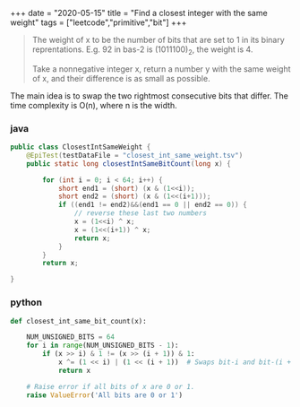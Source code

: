 +++ 
date = "2020-05-15"
title = "Find a closest integer with the same weight"
tags = ["leetcode","primitive","bit"]
+++

> The weight of x to be the number of bits that are set to 1 in its binary reprentations. E.g. 92 in bas-2 is $(1011100)_2$, the weight is 4. 
> 
> Take a nonnegative integer x, return a number y with the same weight of x, and their difference is as small as possible.

The main idea is to swap the two rightmost consecutive bits that differ. The time complexity is O(n), where n is the width.
### java
```java
public class ClosestIntSameWeight {
    @EpiTest(testDataFile = "closest_int_same_weight.tsv")
    public static long closestIntSameBitCount(long x) {

        for (int i = 0; i < 64; i++) {
            short end1 = (short) (x & (1<<i));
            short end2 = (short) (x & (1<<(i+1)));
            if ((end1 != end2)&&(end1 == 0 || end2 == 0)) {
                // reverse these last two numbers
                x = (1<<i) ^ x;
                x = (1<<(i+1)) ^ x;
                return x;
            }
        }
        return x;

}

```
### python
```python
def closest_int_same_bit_count(x):

    NUM_UNSIGNED_BITS = 64
    for i in range(NUM_UNSIGNED_BITS - 1):
        if (x >> i) & 1 != (x >> (i + 1)) & 1:
            x ^= (1 << i) | (1 << (i + 1))  # Swaps bit-i and bit-(i + 1).
            return x

    # Raise error if all bits of x are 0 or 1.
    raise ValueError('All bits are 0 or 1')
```